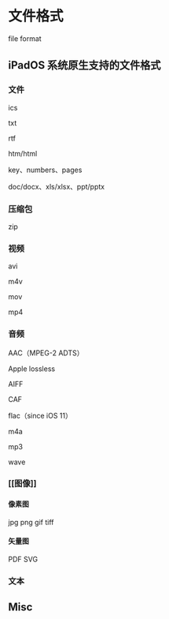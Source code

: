# 文件格式
file format

## iPadOS 系统原生支持的文件格式

### 文件

ics

txt

rtf

htm/html

key、numbers、pages

doc/docx、xls/xlsx、ppt/pptx

### 压缩包

zip

### 视频

avi

m4v

mov

mp4



### 音频

AAC（MPEG-2 ADTS）

Apple lossless

AIFF

CAF

flac（since iOS 11）

m4a

mp3

wave

### [[图像]]

#### 像素图

jpg
png
gif
tiff

#### 矢量图

PDF
SVG

### 文本


## Misc




